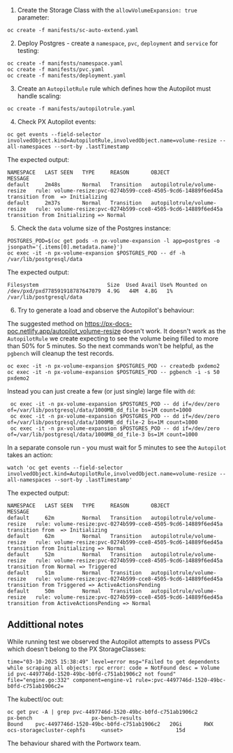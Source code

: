 
1. Create the Storage Class with the `allowVolumeExpansion: true` parameter:

```
oc create -f manifests/sc-auto-extend.yaml
```

2. Deploy Postgres - create a `namespace`, `pvc`, `deployment` and `service` for testing:

```
oc create -f manifests/namespace.yaml
oc create -f manifests/pvc.yaml
oc create -f manifests/deployment.yaml
```

3. Create an `AutopilotRule` rule which defines how the Autopilot must handle scaling:

```
oc create -f manifests/autopilotrule.yaml
```

4. Check PX Autopilot events:

```
oc get events --field-selector involvedObject.kind=AutopilotRule,involvedObject.name=volume-resize --all-namespaces --sort-by .lastTimestamp
```

The expected output:

```
NAMESPACE   LAST SEEN   TYPE     REASON       OBJECT                        MESSAGE
default     2m48s       Normal   Transition   autopilotrule/volume-resize   rule: volume-resize:pvc-0274b599-cce8-4505-9cd6-14889f6ed45a transition from  => Initializing
default     2m37s       Normal   Transition   autopilotrule/volume-resize   rule: volume-resize:pvc-0274b599-cce8-4505-9cd6-14889f6ed45a transition from Initializing => Normal
```

5. Check the `data` volume size of the Postgres instance:

```
POSTGRES_POD=$(oc get pods -n px-volume-expansion -l app=postgres -o jsonpath='{.items[0].metadata.name}')
oc exec -it -n px-volume-expansion $POSTGRES_POD -- df -h /var/lib/postgresql/data
```

The expected output:

```
Filesystem                      Size  Used Avail Use% Mounted on
/dev/pxd/pxd778591918787647079  4.9G   44M  4.8G   1% /var/lib/postgresql/data
```

6. Try to generate a load and observe the Autopilot's behaviour:

The suggested method on https://px-docs-poc.netlify.app/autopilot_volume-resize doesn't work.
It doesn't work as the `AutopilotRule` we create expecting to see the volume being filled to more than 50% for 5 minutes.
So the next commands won't be helpful, as the `pgbench` will cleanup the test records.

```
oc exec -it -n px-volume-expansion $POSTGRES_POD -- createdb pxdemo2
oc exec -it -n px-volume-expansion $POSTGRES_POD -- pgbench -i -s 50 pxdemo2
```

Instead you can just create a few (or just single) large file with `dd`:

```
 oc exec -it -n px-volume-expansion $POSTGRES_POD -- dd if=/dev/zero of=/var/lib/postgresql/data/1000MB_dd_file bs=1M count=1000
 oc exec -it -n px-volume-expansion $POSTGRES_POD -- dd if=/dev/zero of=/var/lib/postgresql/data/1000MB_dd_file-2 bs=1M count=1000
 oc exec -it -n px-volume-expansion $POSTGRES_POD -- dd if=/dev/zero of=/var/lib/postgresql/data/1000MB_dd_file-3 bs=1M count=1000
```

In a separate console run - you must wait for 5 minutes to see the `Autopilot` takes an action:

```
watch 'oc get events --field-selector involvedObject.kind=AutopilotRule,involvedObject.name=volume-resize --all-namespaces --sort-by .lastTimestamp'
```

The expected output:

```
NAMESPACE   LAST SEEN   TYPE     REASON       OBJECT                        MESSAGE
default     62m         Normal   Transition   autopilotrule/volume-resize   rule: volume-resize:pvc-0274b599-cce8-4505-9cd6-14889f6ed45a transition from  => Initializing
default     62m         Normal   Transition   autopilotrule/volume-resize   rule: volume-resize:pvc-0274b599-cce8-4505-9cd6-14889f6ed45a transition from Initializing => Normal
default     52m         Normal   Transition   autopilotrule/volume-resize   rule: volume-resize:pvc-0274b599-cce8-4505-9cd6-14889f6ed45a transition from Normal => Triggered
default     51m         Normal   Transition   autopilotrule/volume-resize   rule: volume-resize:pvc-0274b599-cce8-4505-9cd6-14889f6ed45a transition from Triggered => ActiveActionsPending
default     50m         Normal   Transition   autopilotrule/volume-resize   rule: volume-resize:pvc-0274b599-cce8-4505-9cd6-14889f6ed45a transition from ActiveActionsPending => Normal
```



## Addittional notes

While running test we observed the Autopilot attempts to assess PVCs which doesn't belong to the PX StorageClasses:

```
time="03-10-2025 15:38:49" level=error msg="Failed to get dependents while scraping all objects: rpc error: code = NotFound desc = Volume id pvc-4497746d-1520-49bc-b0fd-c751ab1906c2 not found" file="engine.go:332" component=engine-v1 rule=:pvc-4497746d-1520-49bc-b0fd-c751ab1906c2=
```

The kubectl/oc out:

```
oc get pvc -A | grep pvc-4497746d-1520-49bc-b0fd-c751ab1906c2
px-bench                   px-bench-results                            Bound    pvc-4497746d-1520-49bc-b0fd-c751ab1906c2   20Gi       RWX            ocs-storagecluster-cephfs     <unset>                 15d
```

The behaviour shared with the Portworx team.